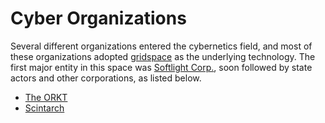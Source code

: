 # Cyber Organizations

<meta property="og:description" content="Several different organizations entered the cybernetics field, and most of these organizations adopted gridspace as the underlying technology.">

Several different organizations entered the cybernetics field, and most of these organizations adopted [gridspace](../gridspace.md) as the underlying technology. The first major entity in this space was [Softlight Corp.](./softlight-corp.md), soon followed by state actors and other corporations, as listed below.

- [The ORKT](orkt.md)
- [Scintarch](./scintarch.md)